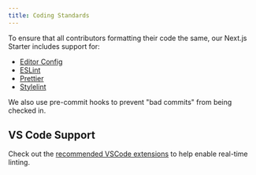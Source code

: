 ```yaml
---
title: Coding Standards
---
```


To ensure that all contributors formatting their code the same, our Next.js Starter includes support for:

- [Editor Config](https://editorconfig.org/)
- [ESLint](https://eslint.org/)
- [Prettier](https://prettier.io/)
- [Stylelint](https://stylelint.io/)

We also use pre-commit hooks to prevent "bad commits" from being checked in.

## VS Code Support

Check out the [recommended VSCode extensions](/docs/docs/other/recommended-extensions) to help enable real-time linting.
